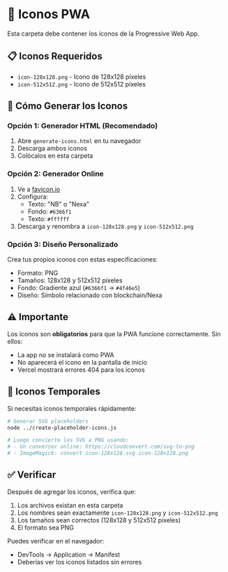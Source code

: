 # 🎨 Iconos PWA

Esta carpeta debe contener los iconos de la Progressive Web App.

## 📋 Iconos Requeridos

- `icon-128x128.png` - Icono de 128x128 píxeles
- `icon-512x512.png` - Icono de 512x512 píxeles

## 🔧 Cómo Generar los Iconos

### Opción 1: Generador HTML (Recomendado)
1. Abre `generate-icons.html` en tu navegador
2. Descarga ambos iconos
3. Colócalos en esta carpeta

### Opción 2: Generador Online
1. Ve a [favicon.io](https://favicon.io/favicon-generator/)
2. Configura:
   - Texto: "NB" o "Nexa"
   - Fondo: `#6366f1`
   - Texto: `#ffffff`
3. Descarga y renombra a `icon-128x128.png` y `icon-512x512.png`

### Opción 3: Diseño Personalizado
Crea tus propios iconos con estas especificaciones:
- Formato: PNG
- Tamaños: 128x128 y 512x512 píxeles
- Fondo: Gradiente azul (`#6366f1` → `#4f46e5`)
- Diseño: Símbolo relacionado con blockchain/Nexa

## ⚠️ Importante

Los iconos son **obligatorios** para que la PWA funcione correctamente. Sin ellos:
- La app no se instalará como PWA
- No aparecerá el icono en la pantalla de inicio
- Vercel mostrará errores 404 para los iconos

## 🧪 Iconos Temporales

Si necesitas iconos temporales rápidamente:

```bash
# Generar SVG placeholders
node ../create-placeholder-icons.js

# Luego convierte los SVG a PNG usando:
# - Un conversor online: https://cloudconvert.com/svg-to-png
# - ImageMagick: convert icon-128x128.svg icon-128x128.png
```

## ✅ Verificar

Después de agregar los iconos, verifica que:
1. Los archivos existan en esta carpeta
2. Los nombres sean exactamente `icon-128x128.png` y `icon-512x512.png`
3. Los tamaños sean correctos (128x128 y 512x512 píxeles)
4. El formato sea PNG

Puedes verificar en el navegador:
- DevTools → Application → Manifest
- Deberías ver los iconos listados sin errores
